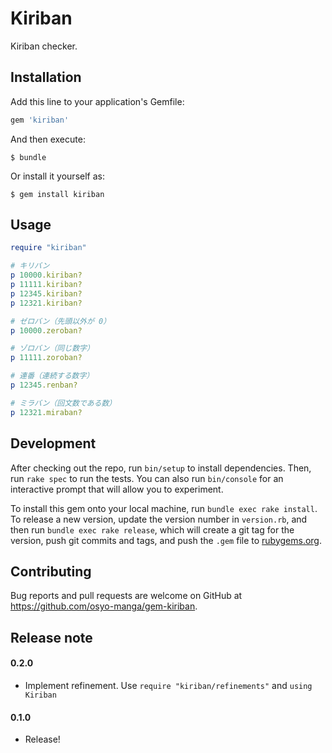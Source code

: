 # Kiriban

Kiriban checker.

## Installation

Add this line to your application's Gemfile:

```ruby
gem 'kiriban'
```

And then execute:

    $ bundle

Or install it yourself as:

    $ gem install kiriban

## Usage

```ruby
require "kiriban"

# キリバン
p 10000.kiriban?
p 11111.kiriban?
p 12345.kiriban?
p 12321.kiriban?

# ゼロバン（先頭以外が 0）
p 10000.zeroban?

# ゾロバン（同じ数字）
p 11111.zoroban?

# 連番（連続する数字）
p 12345.renban?

# ミラバン（回文数である数）
p 12321.miraban?
```

## Development

After checking out the repo, run `bin/setup` to install dependencies. Then, run `rake spec` to run the tests. You can also run `bin/console` for an interactive prompt that will allow you to experiment.

To install this gem onto your local machine, run `bundle exec rake install`. To release a new version, update the version number in `version.rb`, and then run `bundle exec rake release`, which will create a git tag for the version, push git commits and tags, and push the `.gem` file to [rubygems.org](https://rubygems.org).

## Contributing

Bug reports and pull requests are welcome on GitHub at https://github.com/osyo-manga/gem-kiriban.

## Release note

#### 0.2.0

  * Implement refinement. Use `require "kiriban/refinements"` and `using Kiriban`

#### 0.1.0

  * Release!


